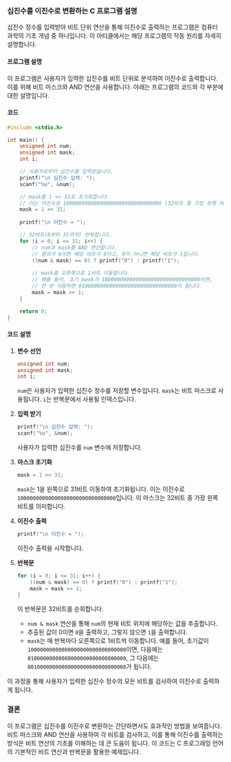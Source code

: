 ### 십진수를 이진수로 변환하는 C 프로그램 설명

십진수 정수를 입력받아 비트 단위 연산을 통해 이진수로 출력하는 프로그램은 컴퓨터 과학의 기초 개념 중 하나입니다. 이 아티클에서는 해당 프로그램의 작동 원리를 자세히 설명합니다.

#### 프로그램 설명

이 프로그램은 사용자가 입력한 십진수를 비트 단위로 분석하여 이진수로 출력합니다. 이를 위해 비트 마스크와 AND 연산을 사용합니다. 아래는 프로그램의 코드와 각 부분에 대한 설명입니다.

#### 코드

```c
#include <stdio.h>

int main() {
    unsigned int num;
    unsigned int mask;
    int i;

    // 사용자로부터 십진수를 입력받습니다.
    printf("\n 십진수 입력: ");
    scanf("%u", &num);

    // mask를 1 << 31로 초기화합니다.
    // 이는 이진수로 10000000000000000000000000000000 (32비트 중 가장 왼쪽 비트가 1인 값)입니다.
    mask = 1 << 31;
    
    printf("\n 이진수 = ");

    // 32비트(0부터 31까지) 반복합니다.
    for (i = 0; i <= 31; i++) {
        // num과 mask를 AND 연산합니다.
        // 결과가 0이면 해당 비트가 0이고, 0이 아니면 해당 비트가 1입니다.
        ((num & mask) == 0) ? printf("0") : printf("1");
        
        // mask를 오른쪽으로 1비트 이동합니다.
        // 예를 들어, 초기 mask가 10000000000000000000000000000000이면,
        // 한 번 이동하면 01000000000000000000000000000000이 됩니다.
        mask = mask >> 1;
    }

    return 0;
}
```

#### 코드 설명

1. **변수 선언**

    ```c
    unsigned int num;
    unsigned int mask;
    int i;
    ```
    `num`은 사용자가 입력한 십진수 정수를 저장할 변수입니다. `mask`는 비트 마스크로 사용됩니다. `i`는 반복문에서 사용될 인덱스입니다.

2. **입력 받기**

    ```c
    printf("\n 십진수 입력: ");
    scanf("%u", &num);
    ```
    사용자가 입력한 십진수를 `num` 변수에 저장합니다.

3. **마스크 초기화**

    ```c
    mask = 1 << 31;
    ```
    `mask`는 1을 왼쪽으로 31비트 이동하여 초기화됩니다. 이는 이진수로 `10000000000000000000000000000000`입니다. 이 마스크는 32비트 중 가장 왼쪽 비트를 의미합니다.

4. **이진수 출력**

    ```c
    printf("\n 이진수 = ");
    ```
    이진수 출력을 시작합니다.

5. **반복문**

    ```c
    for (i = 0; i <= 31; i++) {
        ((num & mask) == 0) ? printf("0") : printf("1");
        mask = mask >> 1;
    }
    ```
    이 반복문은 32비트를 순회합니다. 

    - `num & mask` 연산을 통해 `num`의 현재 비트 위치에 해당하는 값을 추출합니다. 
    - 추출된 값이 0이면 `0`을 출력하고, 그렇지 않으면 `1`을 출력합니다.
    - `mask`는 매 반복마다 오른쪽으로 1비트씩 이동합니다. 예를 들어, 초기값이 `10000000000000000000000000000000`이면, 다음에는 `01000000000000000000000000000000`, 그 다음에는 `00100000000000000000000000000000`가 됩니다.
    
이 과정을 통해 사용자가 입력한 십진수 정수의 모든 비트를 검사하여 이진수로 출력하게 됩니다.

### 결론

이 프로그램은 십진수를 이진수로 변환하는 간단하면서도 효과적인 방법을 보여줍니다. 비트 마스크와 AND 연산을 사용하여 각 비트를 검사하고, 이를 통해 이진수를 출력하는 방식은 비트 연산의 기초를 이해하는 데 큰 도움이 됩니다. 이 코드는 C 프로그래밍 언어의 기본적인 비트 연산과 반복문을 활용한 예제입니다.
